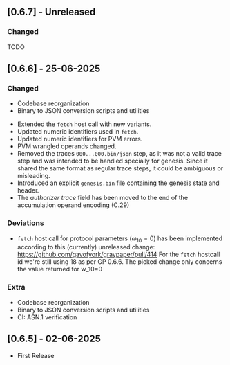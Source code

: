 ## [0.6.7] - Unreleased

### Changed

TODO

## [0.6.6] - 25-06-2025

### Changed

- Codebase reorganization
- Binary to JSON conversion scripts and utilities
* Extended the `fetch` host call with new variants.
* Updated numeric identifiers used in `fetch`.
* Updated numeric identifiers for PVM errors.
* PVM wrangled operands changed.
* Removed the traces `000...000.bin/json` step, as it was not a valid trace step and was intended to be handled specially for genesis. Since it shared the same format as regular trace steps, it could be ambiguous or misleading. 
* Introduced an explicit `genesis.bin` file containing the genesis state and header.
* The *authorizer trace* field has been moved to the end of the accumulation operand encoding  (C.29)

### Deviations

* `fetch` host call for protocol parameters ($\omega_{10}=0$) has been implemented according to this (currently) unreleased change: https://github.com/gavofyork/graypaper/pull/414
For the `fetch` hostcall id we're still using 18 as per GP 0.6.6. The picked change only concerns the value returned for w_10=0

### Extra

* Codebase reorganization
* Binary to JSON conversion scripts and utilities
* CI: ASN.1 verification

## [0.6.5] - 02-06-2025

- First Release
